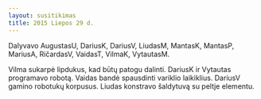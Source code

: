```yaml
---
layout: susitikimas
title: 2015 Liepos 29 d.
---
```

Dalyvavo AugustasU, DariusK, DariusV, LiudasM, MantasK, MantasP, MariusA, RičardasV, VaidasT, VilmaK, VytautasM.


Vilma sukarpė lipdukus, kad būtų patogu dalinti.
DariusK ir Vytautas programavo robotą.
Vaidas bandė spausdinti variklio laikiklius.
DariusV gamino robotukų korpusus.
Liudas konstravo šaldytuvą su peltje elementu.

